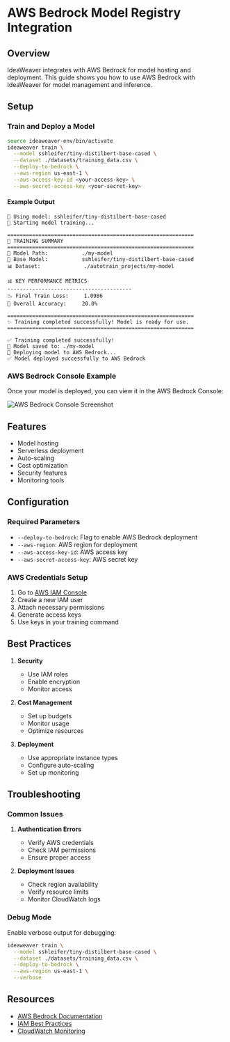 # AWS Bedrock Model Registry Integration

## Overview

IdeaWeaver integrates with AWS Bedrock for model hosting and deployment. This guide shows you how to use AWS Bedrock with IdeaWeaver for model management and inference.

## Setup

### Train and Deploy a Model

```bash
source ideaweaver-env/bin/activate
ideaweaver train \
  --model sshleifer/tiny-distilbert-base-cased \
  --dataset ./datasets/training_data.csv \
  --deploy-to-bedrock \
  --aws-region us-east-1 \
  --aws-access-key-id <your-access-key> \
  --aws-secret-access-key <your-secret-key>
```

#### Example Output
```
🤗 Using model: sshleifer/tiny-distilbert-base-cased
🚀 Starting model training...

============================================================
🎉 TRAINING SUMMARY
============================================================
📂 Model Path:           ./my-model
🤖 Base Model:           sshleifer/tiny-distilbert-base-cased
📊 Dataset:              ./autotrain_projects/my-model

📊 KEY PERFORMANCE METRICS
----------------------------------------
📉 Final Train Loss:     1.0986
🎯 Overall Accuracy:     20.0%

============================================================
✨ Training completed successfully! Model is ready for use.
============================================================

✅ Training completed successfully!
📁 Model saved to: ./my-model
🚀 Deploying model to AWS Bedrock...
✅ Model deployed successfully to AWS Bedrock
```

### AWS Bedrock Console Example

Once your model is deployed, you can view it in the AWS Bedrock Console:

![AWS Bedrock Console Screenshot](images/bedrock_console.png)

## Features

- Model hosting
- Serverless deployment
- Auto-scaling
- Cost optimization
- Security features
- Monitoring tools

## Configuration

### Required Parameters

- `--deploy-to-bedrock`: Flag to enable AWS Bedrock deployment
- `--aws-region`: AWS region for deployment
- `--aws-access-key-id`: AWS access key
- `--aws-secret-access-key`: AWS secret key

### AWS Credentials Setup

1. Go to [AWS IAM Console](https://console.aws.amazon.com/iam/)
2. Create a new IAM user
3. Attach necessary permissions
4. Generate access keys
5. Use keys in your training command

## Best Practices

1. **Security**
   - Use IAM roles
   - Enable encryption
   - Monitor access

2. **Cost Management**
   - Set up budgets
   - Monitor usage
   - Optimize resources

3. **Deployment**
   - Use appropriate instance types
   - Configure auto-scaling
   - Set up monitoring

## Troubleshooting

### Common Issues

1. **Authentication Errors**
   - Verify AWS credentials
   - Check IAM permissions
   - Ensure proper access

2. **Deployment Issues**
   - Check region availability
   - Verify resource limits
   - Monitor CloudWatch logs

### Debug Mode

Enable verbose output for debugging:

```bash
ideaweaver train \
  --model sshleifer/tiny-distilbert-base-cased \
  --dataset ./datasets/training_data.csv \
  --deploy-to-bedrock \
  --aws-region us-east-1 \
  --verbose
```

## Resources

- [AWS Bedrock Documentation](https://docs.aws.amazon.com/bedrock/)
- [IAM Best Practices](https://docs.aws.amazon.com/IAM/latest/UserGuide/best-practices.html)
- [CloudWatch Monitoring](https://docs.aws.amazon.com/AmazonCloudWatch/latest/monitoring/WhatIsCloudWatch.html) 